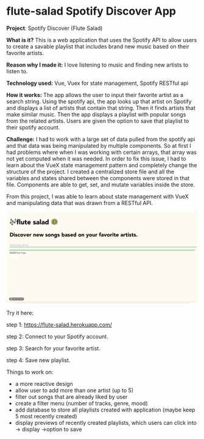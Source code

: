 # flute-salad Spotify Discover App

<b>Project</b>: Spotify Discover (Flute Salad)

<b>What is it?</b> This is a web application that uses the Spotify API to allow users to create a savable playlist that includes brand new music based
on their favorite artists.

<b>Reason why I made it:</b> I love listening to music and finding new artists to listen to. 
 
<b>Technology used:</b> Vue, Vuex for state management, Spotify RESTful api

<b>How it works:</b>
The app allows the user to input their favorite artist as a search string. Using the spotify api, the app looks up that artist on Spotify and displays a list of artists that contain that string. Then it finds artists that make similar music. Then the app displays a playlist with popular songs from the related artists. Users are given the option to save that playlist to their spotify account. 

<b>Challenge:</b> I had to work with a large set of data pulled from the spotify api and that data was being manipulated by multiple components. So at first I had problems where when I was working with certain arrays, that array was not yet computed when it was needed.  In order to fix this issue, I had to learn about the VueX state management pattern and completely change the structure of the project. I created a centralized store file and all the variables and states shared between the components were stored in that file. Components are able to get, set, and mutate variables inside the store.

From this project, I was able to learn about state management with VueX and manipulating data that was drawn from a RESTful API. 


![Flute Salad App Demo](flute-salad-demo.gif)

Try it here:

step 1: https://flute-salad.herokuapp.com/

step 2: Connect to your Spotify account.

step 3: Search for your favorite artist.

step 4: Save new playlist.


Things to work on:

- a more reactive design
- allow user to add more than one artist (up to 5)
- filter out songs that are already liked by user
- create a filter menu (number of tracks, genre, mood)
- add database to store all playlists created with application (maybe keep 5 most recently created)
- display previews of recently created playlists, which users can click into  -> display ->option to save
